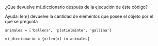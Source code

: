 ¿Que devuelve mi_diccionario después de la ejecución de éste código?

Ayuda: len() devuelve la cantidad de elementos que posee el objeto por el que se pregunta

``` pyhton
animales = ['ballena', 'platielminte', 'gallina']

mi_diccionario = {x:len(x) in animales}


```